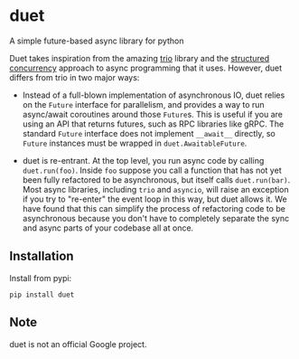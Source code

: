 # duet

A simple future-based async library for python

Duet takes inspiration from the amazing [trio](https://trio.readthedocs.io/en/stable/)
library and the [structured concurrency](https://vorpus.org/blog/notes-on-structured-concurrency-or-go-statement-considered-harmful/)
approach to async programming that it uses.
However, duet differs from trio in two major ways:

- Instead of a full-blown implementation of asynchronous IO, duet relies  on the
  `Future` interface for parallelism, and provides a way to run async/await
  coroutines around those `Future`s. This is useful if you are using an API that
  returns futures, such as RPC libraries like gRPC. The standard `Future`
  interface does not implement `__await__` directly, so `Future` instances must
  be wrapped in `duet.AwaitableFuture`.

- duet is re-entrant. At the top level, you run async code by calling
  `duet.run(foo)`. Inside `foo` suppose you call a function that has not yet
  been fully refactored to be asynchronous, but itself calls `duet.run(bar)`.
  Most async libraries, including `trio` and `asyncio`, will raise an exception
  if you try to "re-enter" the event loop in this way, but duet allows it. We
  have found that this can simplify the process of refactoring code to be
  asynchronous because you don't have to completely separate the sync and async
  parts of your codebase all at once.

## Installation
  
Install from pypi:

```
pip install duet
```

## Note

duet is not an official Google project.
